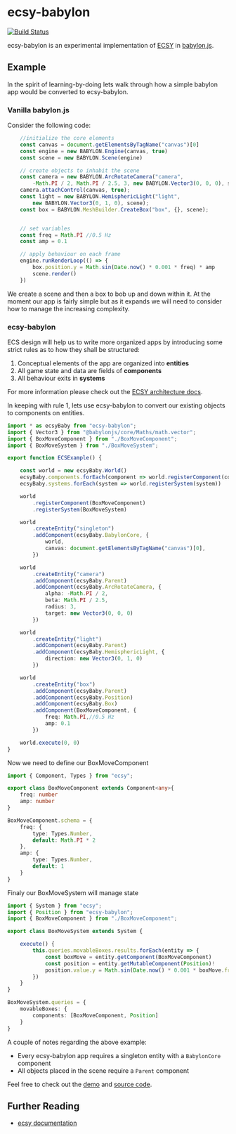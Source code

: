 # ecsy-babylon

[![Build Status](https://travis-ci.com/kaliber5/ecsy-babylon.svg?branch=master)](https://travis-ci.com/kaliber5/ecsy-babylon)

ecsy-babylon is an experimental implementation of [ECSY](https://ecsy.io/) in [babylon.js](https://www.babylonjs.com/).

## Example

In the spirit of learning-by-doing lets walk through how a simple babylon app would be converted to ecsy-babylon.

### Vanilla babylon.js
Consider the following code:
```ts
	//initialize the core elements
	const canvas = document.getElementsByTagName("canvas")[0]
	const engine = new BABYLON.Engine(canvas, true)
	const scene = new BABYLON.Scene(engine)

	// create objects to inhabit the scene
	const camera = new BABYLON.ArcRotateCamera("camera", 
		-Math.PI / 2, Math.PI / 2.5, 3, new BABYLON.Vector3(0, 0, 0), scene);
	camera.attachControl(canvas, true);
	const light = new BABYLON.HemisphericLight("light", 
		new BABYLON.Vector3(0, 1, 0), scene);
	const box = BABYLON.MeshBuilder.CreateBox("box", {}, scene);


	// set variables
	const freq = Math.PI //0.5 Hz
	const amp = 0.1

	// apply behaviour on each frame
	engine.runRenderLoop(() => {
		box.position.y = Math.sin(Date.now() * 0.001 * freq) * amp
		scene.render()
	})

```

We create a scene and then a box to bob up and down within it. At the moment our app is fairly simple but as it expands we will need to consider how to manage the increasing complexity.

### ecsy-babylon

ECS design will help us to write more organized apps by introducing some strict rules as to how they shall be structured:
1. Conceptual elements of the app are organized into **entities**
2. All game state and data are fields of **components**
3. All behaviour exits in **systems**

For more information please check out the [ECSY architecture docs](https://ecsy.io/docs/#/manual/Architecture).

In keeping with rule 1, lets use ecsy-babylon to convert our existing objects to components on entities.

```ts
import * as ecsyBaby from "ecsy-babylon";
import { Vector3 } from "@babylonjs/core/Maths/math.vector";
import { BoxMoveComponent } from "./BoxMoveComponent";
import { BoxMoveSystem } from "./BoxMoveSystem";

export function ECSExample() {

	const world = new ecsyBaby.World()
	ecsyBaby.components.forEach(component => world.registerComponent(component))
	ecsyBaby.systems.forEach(system => world.registerSystem(system))

	world
		.registerComponent(BoxMoveComponent)
		.registerSystem(BoxMoveSystem)

	world
		.createEntity("singleton")
		.addComponent(ecsyBaby.BabylonCore, {
			world,
			canvas: document.getElementsByTagName("canvas")[0],
		})

	world
		.createEntity("camera")
		.addComponent(ecsyBaby.Parent)
		.addComponent(ecsyBaby.ArcRotateCamera, {
			alpha: -Math.PI / 2,
			beta: Math.PI / 2.5,
			radius: 3,
			target: new Vector3(0, 0, 0)
		})

	world
		.createEntity("light")
		.addComponent(ecsyBaby.Parent)
		.addComponent(ecsyBaby.HemisphericLight, {
			direction: new Vector3(0, 1, 0)
		})

	world
		.createEntity("box")
		.addComponent(ecsyBaby.Parent)
		.addComponent(ecsyBaby.Position)
		.addComponent(ecsyBaby.Box)
		.addComponent(BoxMoveComponent, {
			freq: Math.PI,//0.5 Hz 
			amp: 0.1
		})

	world.execute(0, 0)
}

```

Now we need to define our BoxMoveComponent

```ts
import { Component, Types } from "ecsy";

export class BoxMoveComponent extends Component<any>{
	freq: number
	amp: number
}

BoxMoveComponent.schema = {
	freq: {
		type: Types.Number,
		default: Math.PI * 2
	},
	amp: {
		type: Types.Number,
		default: 1
	}
}
```

Finaly our BoxMoveSystem will manage state

```ts
import { System } from "ecsy";
import { Position } from "ecsy-babylon";
import { BoxMoveComponent } from "./BoxMoveComponent";

export class BoxMoveSystem extends System {

	execute() {
		this.queries.movableBoxes.results.forEach(entity => {
			const boxMove = entity.getComponent(BoxMoveComponent)
			const position = entity.getMutableComponent(Position)!
			position.value.y = Math.sin(Date.now() * 0.001 * boxMove.freq) * boxMove.amp
		})
	}
}

BoxMoveSystem.queries = {
	movableBoxes: {
		components: [BoxMoveComponent, Position]
	}
}
```

A couple of notes regarding the above example:
- Every ecsy-babylon app requires a singleton entity with a `BabylonCore` component
- All objects placed in the scene require a `Parent` component

Feel free to check out the [demo](https://mrchantey.github.io/demo/ecsy-babylon-hello-world/dist/index.html) and [source code](https://github.com/mrchantey/demo/tree/main/ecsy-babylon-hello-world/src).


## Further Reading
- [ecsy documentation](https://ecsy.io/docs/#/)
